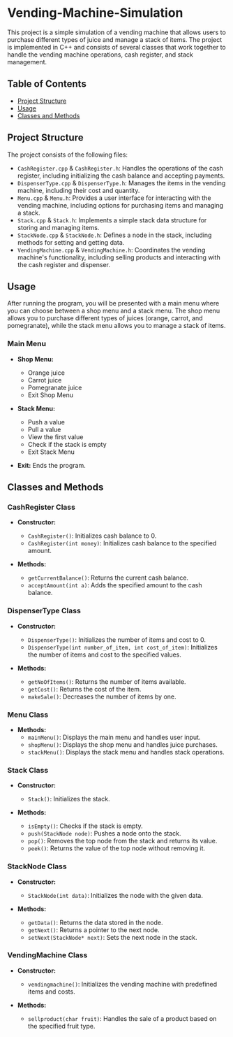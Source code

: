# Vending-Machine-Simulation
This project is a simple simulation of a vending machine that allows users to purchase different types of juice and manage a stack of items. The project is implemented in C++ and consists of several classes that work together to handle the vending machine operations, cash register, and stack management.


## Table of Contents

- [Project Structure](#project-structure)
- [Usage](#usage)
- [Classes and Methods](#classes-and-methods)

## Project Structure

The project consists of the following files:

- `CashRegister.cpp` & `CashRegister.h`: Handles the operations of the cash register, including initializing the cash balance and accepting payments.
- `DispenserType.cpp` & `DispenserType.h`: Manages the items in the vending machine, including their cost and quantity.
- `Menu.cpp` & `Menu.h`: Provides a user interface for interacting with the vending machine, including options for purchasing items and managing a stack.
- `Stack.cpp` & `Stack.h`: Implements a simple stack data structure for storing and managing items.
- `StackNode.cpp` & `StackNode.h`: Defines a node in the stack, including methods for setting and getting data.
- `VendingMachine.cpp` & `VendingMachine.h`: Coordinates the vending machine's functionality, including selling products and interacting with the cash register and dispenser.

## Usage

After running the program, you will be presented with a main menu where you can choose between a shop menu and a stack menu. The shop menu allows you to purchase different types of juices (orange, carrot, and pomegranate), while the stack menu allows you to manage a stack of items.

### Main Menu

- **Shop Menu:** 
  - Orange juice
  - Carrot juice
  - Pomegranate juice
  - Exit Shop Menu

- **Stack Menu:**
  - Push a value
  - Pull a value
  - View the first value
  - Check if the stack is empty
  - Exit Stack Menu

- **Exit:** Ends the program.

## Classes and Methods

### CashRegister Class

- **Constructor:**
  - `CashRegister()`: Initializes cash balance to 0.
  - `CashRegister(int money)`: Initializes cash balance to the specified amount.

- **Methods:**
  - `getCurrentBalance()`: Returns the current cash balance.
  - `acceptAmount(int a)`: Adds the specified amount to the cash balance.

### DispenserType Class

- **Constructor:**
  - `DispenserType()`: Initializes the number of items and cost to 0.
  - `DispenserType(int number_of_item, int cost_of_item)`: Initializes the number of items and cost to the specified values.

- **Methods:**
  - `getNoOfItems()`: Returns the number of items available.
  - `getCost()`: Returns the cost of the item.
  - `makeSale()`: Decreases the number of items by one.

### Menu Class

- **Methods:**
  - `mainMenu()`: Displays the main menu and handles user input.
  - `shopMenu()`: Displays the shop menu and handles juice purchases.
  - `stackMenu()`: Displays the stack menu and handles stack operations.

### Stack Class

- **Constructor:**
  - `Stack()`: Initializes the stack.

- **Methods:**
  - `isEmpty()`: Checks if the stack is empty.
  - `push(StackNode node)`: Pushes a node onto the stack.
  - `pop()`: Removes the top node from the stack and returns its value.
  - `peek()`: Returns the value of the top node without removing it.

### StackNode Class

- **Constructor:**
  - `StackNode(int data)`: Initializes the node with the given data.

- **Methods:**
  - `getData()`: Returns the data stored in the node.
  - `getNext()`: Returns a pointer to the next node.
  - `setNext(StackNode* next)`: Sets the next node in the stack.

### VendingMachine Class

- **Constructor:**
  - `vendingmachine()`: Initializes the vending machine with predefined items and costs.

- **Methods:**
  - `sellproduct(char fruit)`: Handles the sale of a product based on the specified fruit type.


